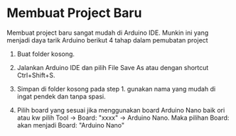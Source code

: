 # Membuat Project Baru

Membuat project baru sangat mudah di Arduino IDE. Munkin ini yang menjadi daya tarik Arduino berikut 4 tahap dalam pemubatan project

1. Buat folder kosong.

2. Jalankan Arduino IDE dan pilih File Save As atau dengan shortcut Ctrl+Shift+S.

3. Simpan di folder kosong pada step 1. gunakan nama yang mudah di ingat pendek dan tanpa spasi.

4. Pilih board yang sesuai jika menggunakan board Arduino Nano baik ori atau kw pilih Tool -> Board: "xxxx" -> Arduino Nano. Maka pilihan Board: akan menjadi Board: "Arduino Nano"
